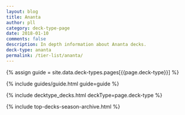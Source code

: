 ```yaml
---
layout: blog
title: Ananta
author: pll
category: deck-type-page
date: 2018-01-10
comments: false
description: In depth information about Ananta decks.
deck-type: ananta
permalink: /tier-list/ananta/
---
```


{% assign guide = site.data.deck-types.pages[{{page.deck-type}}] %}

{% include guides/guide.html guide=guide %}

{% include decktype_decks.html deckType=page.deck-type %}

{% include top-decks-season-archive.html %}